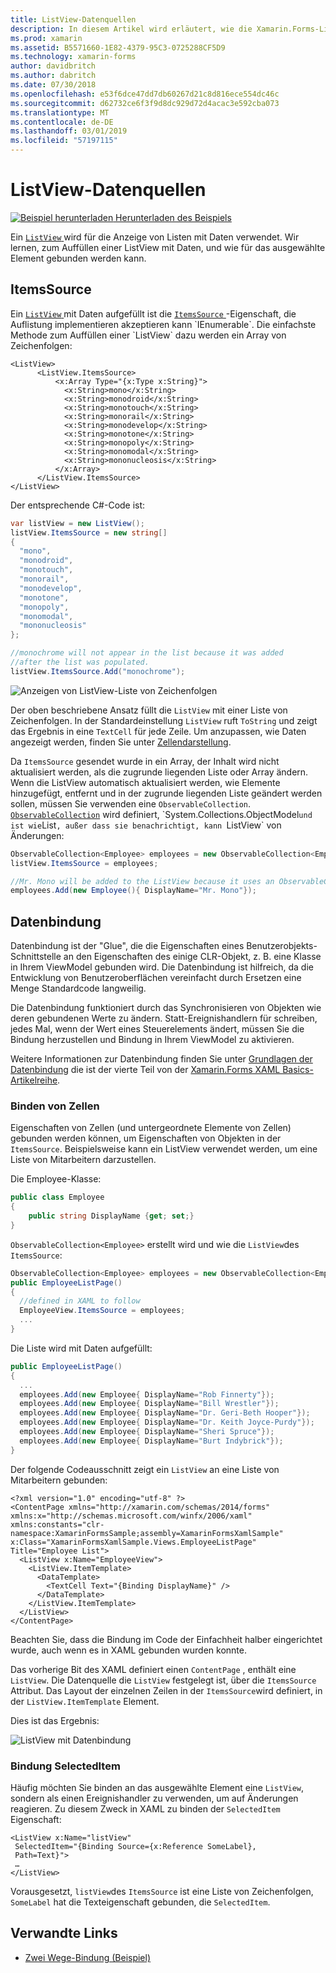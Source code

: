 ```yaml
---
title: ListView-Datenquellen
description: In diesem Artikel wird erläutert, wie die Xamarin.Forms-ListView mit Daten aufgefüllt und wie Sie die Datenbindung mit einer ListView verwenden.
ms.prod: xamarin
ms.assetid: B5571660-1E82-4379-95C3-0725288CF5D9
ms.technology: xamarin-forms
author: davidbritch
ms.author: dabritch
ms.date: 07/30/2018
ms.openlocfilehash: e53f6dce47dd7db60267d21c8d816ece554dc46c
ms.sourcegitcommit: d62732ce6f3f9d8dc929d72d4acac3e592cba073
ms.translationtype: MT
ms.contentlocale: de-DE
ms.lasthandoff: 03/01/2019
ms.locfileid: "57197115"
---
```

# <a name="listview-data-sources"></a>ListView-Datenquellen

[![Beispiel herunterladen](~/media/shared/download.png) Herunterladen des Beispiels](https://developer.xamarin.com/samples/xamarin-forms/UserInterface/ListView/SwitchEntryTwoBinding)

Ein [ `ListView` ](xref:Xamarin.Forms.ListView) wird für die Anzeige von Listen mit Daten verwendet. Wir lernen, zum Auffüllen einer ListView mit Daten, und wie für das ausgewählte Element gebunden werden kann.

## <a name="itemssource"></a>ItemsSource

Ein [ `ListView` ](xref:Xamarin.Forms.ListView) mit Daten aufgefüllt ist die [ `ItemsSource` ](xref:Xamarin.Forms.ItemsView`1.ItemsSource) -Eigenschaft, die Auflistung implementieren akzeptieren kann `IEnumerable`. Die einfachste Methode zum Auffüllen einer `ListView` dazu werden ein Array von Zeichenfolgen:

```xaml
<ListView>
      <ListView.ItemsSource>
          <x:Array Type="{x:Type x:String}">
            <x:String>mono</x:String>
            <x:String>monodroid</x:String>
            <x:String>monotouch</x:String>
            <x:String>monorail</x:String>
            <x:String>monodevelop</x:String>
            <x:String>monotone</x:String>
            <x:String>monopoly</x:String>
            <x:String>monomodal</x:String>
            <x:String>mononucleosis</x:String>
          </x:Array>
      </ListView.ItemsSource>
</ListView>
```

Der entsprechende C#-Code ist:

```csharp
var listView = new ListView();
listView.ItemsSource = new string[]
{
  "mono",
  "monodroid",
  "monotouch",
  "monorail",
  "monodevelop",
  "monotone",
  "monopoly",
  "monomodal",
  "mononucleosis"
};

//monochrome will not appear in the list because it was added
//after the list was populated.
listView.ItemsSource.Add("monochrome");
```

![](data-and-databinding-images/itemssource-simple.png "Anzeigen von ListView-Liste von Zeichenfolgen")

Der oben beschriebene Ansatz füllt die `ListView` mit einer Liste von Zeichenfolgen. In der Standardeinstellung `ListView` ruft `ToString` und zeigt das Ergebnis in eine `TextCell` für jede Zeile. Um anzupassen, wie Daten angezeigt werden, finden Sie unter [Zellendarstellung](~/xamarin-forms/user-interface/listview/customizing-cell-appearance.md).

Da `ItemsSource` gesendet wurde in ein Array, der Inhalt wird nicht aktualisiert werden, als die zugrunde liegenden Liste oder Array ändern. Wenn die ListView automatisch aktualisiert werden, wie Elemente hinzugefügt, entfernt und in der zugrunde liegenden Liste geändert werden sollen, müssen Sie verwenden eine `ObservableCollection`. [`ObservableCollection`](xref:System.Collections.ObjectModel.ObservableCollection`1) wird definiert, `System.Collections.ObjectModel` und ist wie `List`, außer dass sie benachrichtigt, kann `ListView` von Änderungen:

```csharp
ObservableCollection<Employee> employees = new ObservableCollection<Employee>();
listView.ItemsSource = employees;

//Mr. Mono will be added to the ListView because it uses an ObservableCollection
employees.Add(new Employee(){ DisplayName="Mr. Mono"});
```

<a name="Data_Binding" />

## <a name="data-binding"></a>Datenbindung
Datenbindung ist der "Glue", die die Eigenschaften eines Benutzerobjekts-Schnittstelle an den Eigenschaften des einige CLR-Objekt, z. B. eine Klasse in Ihrem ViewModel gebunden wird. Die Datenbindung ist hilfreich, da die Entwicklung von Benutzeroberflächen vereinfacht durch Ersetzen eine Menge Standardcode langweilig.

Die Datenbindung funktioniert durch das Synchronisieren von Objekten wie deren gebundenen Werte zu ändern. Statt-Ereignishandlern für schreiben, jedes Mal, wenn der Wert eines Steuerelements ändert, müssen Sie die Bindung herzustellen und Bindung in Ihrem ViewModel zu aktivieren.

Weitere Informationen zur Datenbindung finden Sie unter [Grundlagen der Datenbindung](~/xamarin-forms/xaml/xaml-basics/data-binding-basics.md) die ist der vierte Teil von der [Xamarin.Forms XAML Basics-Artikelreihe](~/xamarin-forms/xaml/xaml-basics/index.md).

### <a name="binding-cells"></a>Binden von Zellen
Eigenschaften von Zellen (und untergeordnete Elemente von Zellen) gebunden werden können, um Eigenschaften von Objekten in der `ItemsSource`. Beispielsweise kann ein ListView verwendet werden, um eine Liste von Mitarbeitern darzustellen.

Die Employee-Klasse:

```csharp
public class Employee
{
    public string DisplayName {get; set;}
}
```

`ObservableCollection<Employee>` erstellt wird und wie die `ListView`des `ItemsSource`:

```csharp
ObservableCollection<Employee> employees = new ObservableCollection<Employee>();
public EmployeeListPage()
{
  //defined in XAML to follow
  EmployeeView.ItemsSource = employees;
  ...
}
```

Die Liste wird mit Daten aufgefüllt:

```csharp
public EmployeeListPage()
{
  ...
  employees.Add(new Employee{ DisplayName="Rob Finnerty"});
  employees.Add(new Employee{ DisplayName="Bill Wrestler"});
  employees.Add(new Employee{ DisplayName="Dr. Geri-Beth Hooper"});
  employees.Add(new Employee{ DisplayName="Dr. Keith Joyce-Purdy"});
  employees.Add(new Employee{ DisplayName="Sheri Spruce"});
  employees.Add(new Employee{ DisplayName="Burt Indybrick"});
}
```

Der folgende Codeausschnitt zeigt ein `ListView` an eine Liste von Mitarbeitern gebunden:

```xaml
<?xml version="1.0" encoding="utf-8" ?>
<ContentPage xmlns="http://xamarin.com/schemas/2014/forms"
xmlns:x="http://schemas.microsoft.com/winfx/2006/xaml"
xmlns:constants="clr-namespace:XamarinFormsSample;assembly=XamarinFormsXamlSample"
x:Class="XamarinFormsXamlSample.Views.EmployeeListPage"
Title="Employee List">
  <ListView x:Name="EmployeeView">
    <ListView.ItemTemplate>
      <DataTemplate>
        <TextCell Text="{Binding DisplayName}" />
      </DataTemplate>
    </ListView.ItemTemplate>
  </ListView>
</ContentPage>
```

Beachten Sie, dass die Bindung im Code der Einfachheit halber eingerichtet wurde, auch wenn es in XAML gebunden wurden konnte.

Das vorherige Bit des XAML definiert einen `ContentPage` , enthält eine `ListView`. Die Datenquelle die `ListView` festgelegt ist, über die `ItemsSource` Attribut. Das Layout der einzelnen Zeilen in der `ItemsSource`wird definiert, in der `ListView.ItemTemplate` Element.

Dies ist das Ergebnis:

![](data-and-databinding-images/bound-data.png "ListView mit Datenbindung")

### <a name="binding-selecteditem"></a>Bindung SelectedItem

Häufig möchten Sie binden an das ausgewählte Element eine `ListView`, sondern als einen Ereignishandler zu verwenden, um auf Änderungen reagieren. Zu diesem Zweck in XAML zu binden der `SelectedItem` Eigenschaft:

```xaml
<ListView x:Name="listView"
 SelectedItem="{Binding Source={x:Reference SomeLabel},
 Path=Text}">
 …
</ListView>
```

Vorausgesetzt, `listView`des `ItemsSource` ist eine Liste von Zeichenfolgen, `SomeLabel` hat die Texteigenschaft gebunden, die `SelectedItem`.

## <a name="related-links"></a>Verwandte Links

- [Zwei Wege-Bindung (Beispiel)](https://developer.xamarin.com/samples/xamarin-forms/UserInterface/ListView/SwitchEntryTwoBinding)
